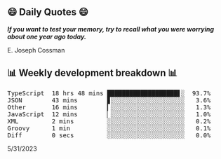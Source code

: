 ## 😄 Daily Quotes 😄

_**If you want to test your memory, try to recall what you were worrying about one year ago today.**_

E. Joseph Cossman



## 📊 Weekly development breakdown 📊

<pre>TypeScript  18 hrs 48 mins ███████████████████▋░  93.7%
JSON        43 mins        ▊░░░░░░░░░░░░░░░░░░░░   3.6%
Other       16 mins        ▎░░░░░░░░░░░░░░░░░░░░   1.3%
JavaScript  12 mins        ▏░░░░░░░░░░░░░░░░░░░░   1.0%
XML         2 mins         ░░░░░░░░░░░░░░░░░░░░░   0.2%
Groovy      1 min          ░░░░░░░░░░░░░░░░░░░░░   0.1%
Diff        0 secs         ░░░░░░░░░░░░░░░░░░░░░   0.0%</pre>

5/31/2023
